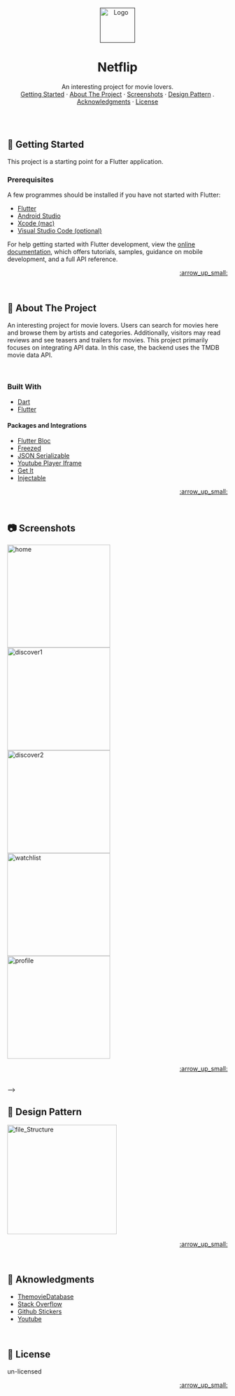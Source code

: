 <div id="top"></div>

<br /><br />

<div align="center">
  <a href="">
    <img src="screenshots/github.png" alt="Logo" width="80" height="80">
  </a>

  # Netflip
  
  <p align="center">
  An interesting project for movie lovers. 
    <br />
    <a href="#getting_started">Getting Started</a>
    ·
    <a href="#about_project">About The Project</a>
    ·
    <a href="#screenshots">Screenshots</a>
    ·
    <a href="#design_pattern">Design Pattern</a>
    .
    <a href="#acknowledgments">Acknowledgments</a>
    ·
    <a href="#license">License</a>
  </p>
</div>
<br />


<br />
<!-- GETTING STARTED -->
<div id="getting_started"></div>

## :rocket: Getting Started

This project is a starting point for a Flutter application.

### Prerequisites

A few programmes should be installed if you have not started with Flutter:

- [Flutter](https://docs.flutter.dev/get-started/install)
- [Android Studio](https://developer.android.com/studio)
- [Xcode (mac)](https://developer.apple.com/xcode/resources/)
- [Visual Studio Code (optional)](https://code.visualstudio.com/Download)

For help getting started with Flutter development, view the
[online documentation](https://docs.flutter.dev/), which offers tutorials,
samples, guidance on mobile development, and a full API reference.

<p align="right"><a href="#top"> :arrow_up_small: </a></p>

<br />
<!-- ABOUT THE PROJECT -->
<div id="about_project"></div>

## :blue_book: About The Project

An interesting project for movie lovers. Users can search for movies here and browse them by artists and categories. Additionally, visitors may read reviews and see teasers and trailers for movies.
This project primarily focuses on integrating API data. In this case, the backend uses the TMDB movie data API.

<br />

### Built With

- [Dart](https://dart.dev/guides)
- [Flutter](https://docs.flutter.dev/get-started/codelab)

#### Packages and Integrations

- [Flutter Bloc](https://pub.dev/packages/flutter_bloc)
- [Freezed](https://pub.dev/packages/freezed) 
- [JSON Serializable](https://pub.dev/packages/json_serializable) 
- [Youtube Player Iframe](https://pub.dev/packages/youtube_player_iframe)
- [Get It](https://pub.dev/packages/get_it) 
- [Injectable](https://pub.dev/packages/injectable) 


<p align="right"><a href="#top"> :arrow_up_small: </a></p>

<br />
<!-- SCREENSHOTS -->
<div id="screenshots"></div>

## :camera: Screenshots

<div style="display:grid">
    <img style="width: 235px" src="screenshots/home.jpg" alt="home" title="home">
    <img style="width: 235px" src="screenshots/discover1.jpg" alt="discover1" title="discover1">
    <img style="width: 235px" src="screenshots/discover2.jpg" alt="discover2" title="discover2">
    <img style="width: 235px" src="screenshots/watchlist.jpg" alt="watchlist" title="watchlist">
    <img style="width: 235px" src="screenshots/profile.jpg" alt="profile" title="profile">
</div>

<p align="right"><a href="#top"> :arrow_up_small: </a></p>

<br /> -->
<!-- DESIGN PATTERN -->
<div id="design_pattern"></div>

## :open_file_folder: Design Pattern

<img style="width: 250px" src="screenshots/file_Structure.png" alt="file_Structure" title="file_Structure">

<p align="right"><a href="#top"> :arrow_up_small: </a></p> 



<br />
<!-- ACKNOWLEDGMENTS -->
<div id="acknowledgments"></div>

## :smiling_face_with_three_hearts: Aknowledgments

- [ThemovieDatabase](https://www.themoviedb.org/)
- [Stack Overflow](https://stackoverflow.com/)
- [Github Stickers](https://github.com/ikatyang/emoji-cheat-sheet/blob/master/README.md)
- [Youtube](https://youtube.com)



<br />
<!-- LICENSE -->
<div id="license"></div>

## :page_with_curl: License

un-licensed

<p align="right"><a href="#top"> :arrow_up_small: </a></p>
